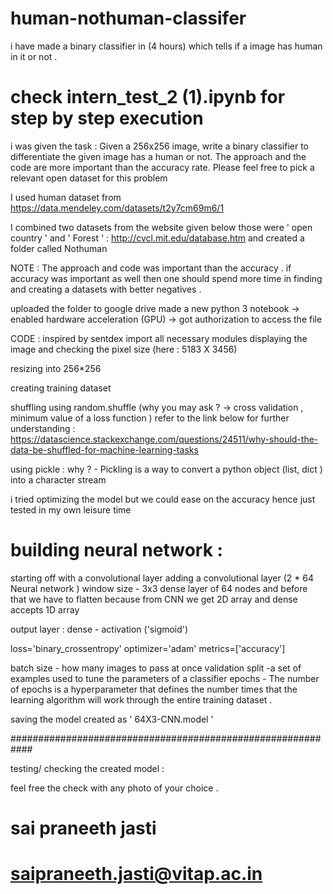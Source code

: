 # human-nothuman-classifer
i have made a binary classifier in (4 hours) which tells if a image has human in it or not .

# check intern_test_2 (1).ipynb for step by step execution 

i was given the task :
Given a 256x256 image, write a binary classifier to differentiate the given image has a human or not. The approach and the code are more important than the accuracy rate. Please feel free to pick a relevant open dataset for this problem

I used human dataset from https://data.mendeley.com/datasets/t2y7cm69m6/1 

I combined two datasets from the website given below  those were ' open country ' and ' Forest ' :
http://cvcl.mit.edu/database.htm
and created a folder called Nothuman 

NOTE : 
The approach and code was important than the accuracy .
if accuracy was important as well then one should spend more time in finding and creating a datasets with better negatives .

uploaded the folder to google drive 
made a new python 3 notebook -> enabled hardware acceleration (GPU) -> got authorization to access the file 

CODE :  inspired by sentdex
import all necessary modules 
displaying the image and checking the pixel size (here : 5183 X 3456)

 resizing into 256*256 

creating training dataset 

shuffling using random.shuffle (why you may ask ? -> cross validation , minimum value of a loss function )
refer to the link below for further understanding  :
https://datascience.stackexchange.com/questions/24511/why-should-the-data-be-shuffled-for-machine-learning-tasks

using pickle : 
why ? - Pickling is a way to convert a python object (list, dict ) into a character stream 

i tried optimizing the model but we could ease on the accuracy hence just tested in my own leisure time 

# building neural network : 
starting off with a convolutional layer
adding a convolutional layer   (2 * 64 Neural network  )
window size - 3x3
dense layer of 64 nodes and before that we have to flatten 
because from CNN we get 2D array and dense accepts 1D array 

output layer :
dense - activation ('sigmoid')

loss='binary_crossentropy'
optimizer='adam'
metrics=['accuracy']

batch size - how many images to pass at once 
validation split -a set of examples used to tune the parameters of a classifier
epochs - The number of epochs is a hyperparameter that defines the number times that the learning algorithm will work through the entire training dataset .

saving the model created as ' 64X3-CNN.model '

############################################################

testing/ checking the created model :

feel free the check with any photo of your choice . 

# sai praneeth jasti 
# saipraneeth.jasti@vitap.ac.in
